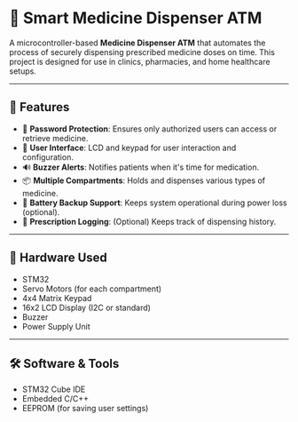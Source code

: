 # 💊 Smart Medicine Dispenser ATM

A microcontroller-based **Medicine Dispenser ATM** that automates the process of securely dispensing prescribed medicine doses on time. This project is designed for use in clinics, pharmacies, and home healthcare setups.

---

## 🔧 Features

- 🔐 **Password Protection**: Ensures only authorized users can access or retrieve medicine.
- 🧠 **User Interface**: LCD and keypad for user interaction and configuration.
- 🔊 **Buzzer Alerts**: Notifies patients when it's time for medication.
- 📦 **Multiple Compartments**: Holds and dispenses various types of medicine.
- 🔋 **Battery Backup Support**: Keeps system operational during power loss (optional).
- 📝 **Prescription Logging**: (Optional) Keeps track of dispensing history.

---

## 🧰 Hardware Used

- STM32   
- Servo Motors (for each compartment)  
- 4x4 Matrix Keypad  
- 16x2 LCD Display (I2C or standard)  
- Buzzer  
- Power Supply Unit 

---

## 🛠️ Software & Tools

- STM32 Cube IDE  
- Embedded C/C++  
- EEPROM (for saving user settings)  

